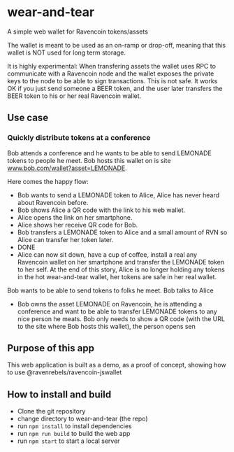 # wear-and-tear
A simple web wallet for Ravencoin tokens/assets

The wallet is meant to be used as an on-ramp or drop-off, meaning that this wallet is NOT used for long term storage.

It is highly experimental: When transfering assets the wallet uses RPC to communicate with a Ravencoin node and the wallet exposes the private keys to the node to be able to sign transactions. This is not safe.
It works OK if you just send someone a BEER token, and the user later transfers the BEER token to his or her real Ravencoin wallet.

## Use case

### Quickly distribute tokens at a conference
Bob attends a conference and he wants to be able to send LEMONADE tokens to people he meet.
Bob hosts this wallet on is site www.bob.com/wallet?asset=LEMONADE.

Here comes the happy flow: 
* Bob wants to send a LEMONADE token to Alice, Alice has never heard about Ravencoin before.
* Bob shows Alice a QR code with the link to his web wallet.
* Alice opens the link on her smartphone.
* Alice shows her receive QR code for Bob.
* Bob transfers a LEMONADE token to Alice and a small amount of RVN so Alice can transfer her token later.
* DONE
* Alice can now sit down, have a cup of coffee, install a real any Ravencoin wallet on her smartphone and transfer the LEMONADE token to her self.
At the end of this story, Alice is no longer holding any tokens in the hot wear-and-tear wallet, her tokens are safe in her real wallet.


Bob wants to be able to send tokens to folks he meet.
Bob talks to Alice
- Bob owns the asset LEMONADE on Ravencoin, he is attending a conference and want to be able to transfer LEMONADE tokens to any nice person he meats.
Bob only needs to show a QR code (with the URL to the site where Bob hosts this wallet), the person opens sen


## Purpose of this app
This web application is built as a demo, as a proof of concept, showing how to use 
@ravenrebels/ravencoin-jswallet


## How to install and build
- Clone the git repository
- change directory to wear-and-tear (the repo)
- run `npm install` to install dependencies
- run `npm run build` to build the web app
- run `npm start` to start a local server
